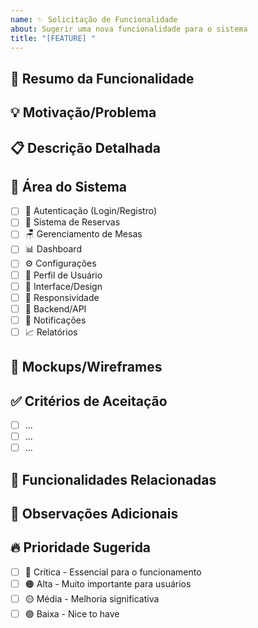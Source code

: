 ```yaml
---
name: ✨ Solicitação de Funcionalidade
about: Sugerir uma nova funcionalidade para o sistema
title: "[FEATURE] "
---
```


## 🚀 Resumo da Funcionalidade

<!-- Uma descrição clara e concisa da funcionalidade que você gostaria -->

## 💡 Motivação/Problema

<!-- Por que essa funcionalidade é necessária? Que problema ela resolve? -->

## 📋 Descrição Detalhada

<!-- Descreva a solução que você gostaria de ver implementada -->

## 🎯 Área do Sistema

<!-- Marque onde a funcionalidade seria implementada -->

- [ ] 🔐 Autenticação (Login/Registro)
- [ ] 📅 Sistema de Reservas
- [ ] 🪑 Gerenciamento de Mesas
- [ ] 📊 Dashboard
- [ ] ⚙️ Configurações
- [ ] 👤 Perfil de Usuário
- [ ] 🎨 Interface/Design
- [ ] 📱 Responsividade
- [ ] 🔧 Backend/API
- [ ] 📧 Notificações
- [ ] 📈 Relatórios

## 🎨 Mockups/Wireframes

<!-- Se possível, adicione mockups, wireframes ou exemplos visuais -->

## ✅ Critérios de Aceitação

<!-- Liste os critérios que definem quando a funcionalidade estará completa -->

- [ ] ...
- [ ] ...
- [ ] ...

## 🔗 Funcionalidades Relacionadas

<!-- Mencione issues ou funcionalidades relacionadas -->

## 📝 Observações Adicionais

<!-- Qualquer informação adicional sobre a funcionalidade -->

## 🔥 Prioridade Sugerida

<!-- Marque a prioridade que você considera apropriada -->

- [ ] 🔴 Crítica - Essencial para o funcionamento
- [ ] 🟠 Alta - Muito importante para usuários
- [ ] 🟡 Média - Melhoria significativa
- [ ] 🟢 Baixa - Nice to have
